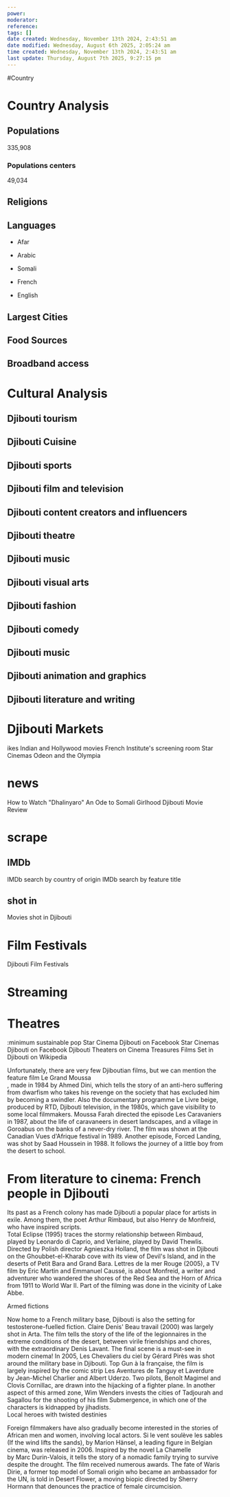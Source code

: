 ```yaml
---
power: 
moderator:
reference:
tags: []
date created: Wednesday, November 13th 2024, 2:43:51 am
date modified: Wednesday, August 6th 2025, 2:05:24 am
time created: Wednesday, November 13th 2024, 2:43:51 am
last update: Thursday, August 7th 2025, 9:27:15 pm
---
```

#Country 

# Country Analysis

## Populations

335,908

### Populations centers

49,034

## Religions

## Languages

- Afar
    
- Arabic
    
- Somali
    
- French
    
- English
    

## Largest Cities

## Food Sources

## Broadband access

# Cultural Analysis

## Djibouti tourism

## Djibouti Cuisine

## Djibouti sports

## Djibouti film and television

## Djibouti content creators and influencers

## Djibouti theatre

## Djibouti music

## Djibouti visual arts

## Djibouti fashion

## Djibouti comedy

## Djibouti music

## Djibouti animation and graphics

## Djibouti literature and writing

# Djibouti Markets

ikes Indian and Hollywood movies French Institute's screening room Star Cinemas Odeon and the Olympia

# news

How to Watch "Dhalinyaro" An Ode to Somali Girlhood Djibouti Movie Review

# scrape

## IMDb

IMDb search by country of origin IMDb search by feature title

## shot in

Movies shot in Djibouti

# Film Festivals

Djibouti Film Festivals

# Streaming

# Theatres

:minimum sustainable pop Star Cinema Djibouti on Facebook Star Cinemas Djibouti on Facebook Djibouti Theaters on Cinema Treasures Films Set in Djibouti on Wikipedia

  
Unfortunately, there are very few Djiboutian films, but we can mention the feature film Le Grand Moussa  
, made in 1984 by Ahmed Dini, which tells the story of an anti-hero suffering from dwarfism who takes his revenge on the society that has excluded him by becoming a swindler. Also the documentary programme Le Livre beige, produced by RTD, Djibouti television, in the 1980s, which gave visibility to some local filmmakers. Moussa Farah directed the episode Les Caravaniers in 1987, about the life of caravaneers in desert landscapes, and a village in Goroabus on the banks of a never-dry river. The film was shown at the Canadian Vues d'Afrique festival in 1989. Another episode, Forced Landing, was shot by Saad Houssein in 1988. It follows the journey of a little boy from the desert to school.

# From literature to cinema: French people in Djibouti

  
Its past as a French colony has made Djibouti a popular place for artists in exile. Among them, the poet Arthur Rimbaud, but also Henry de Monfreid, who have inspired scripts.  
Total Eclipse (1995) traces the stormy relationship between Rimbaud, played by Leonardo di Caprio, and Verlaine, played by David Thewlis. Directed by Polish director Agnieszka Holland, the film was shot in Djibouti on the Ghoubbet-el-Kharab cove with its view of Devil's Island, and in the deserts of Petit Bara and Grand Bara. Lettres de la mer Rouge (2005), a TV film by Eric Martin and Emmanuel Caussé, is about Monfreid, a writer and adventurer who wandered the shores of the Red Sea and the Horn of Africa from 1911 to World War II. Part of the filming was done in the vicinity of Lake Abbe.

Armed fictions

Now home to a French military base, Djibouti is also the setting for testosterone-fuelled fiction. Claire Denis' Beau travail (2000) was largely shot in Arta. The film tells the story of the life of the legionnaires in the extreme conditions of the desert, between virile friendships and chores, with the extraordinary Denis Lavant. The final scene is a must-see in modern cinema! In 2005, Les Chevaliers du ciel by Gérard Pirès was shot around the military base in Djibouti. Top Gun à la française, the film is largely inspired by the comic strip Les Aventures de Tanguy et Laverdure  
by Jean-Michel Charlier and Albert Uderzo. Two pilots, Benoît Magimel and Clovis Cornillac, are drawn into the hijacking of a fighter plane. In another aspect of this armed zone, Wim Wenders invests the cities of Tadjourah and Sagallou for the shooting of his film Submergence, in which one of the characters is kidnapped by jihadists.  
Local heroes with twisted destinies

Foreign filmmakers have also gradually become interested in the stories of African men and women, involving local actors. Si le vent soulève les sables (If the wind lifts the sands), by Marion Hänsel, a leading figure in Belgian cinema, was released in 2006. Inspired by the novel La Chamelle  
by Marc Durin-Valois, it tells the story of a nomadic family trying to survive despite the drought. The film received numerous awards. The fate of Waris Dirie, a former top model of Somali origin who became an ambassador for the UN, is told in Desert Flower, a moving biopic directed by Sherry Hormann that denounces the practice of female circumcision.